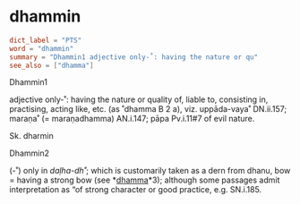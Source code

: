 # dhammin

``` toml
dict_label = "PTS"
word = "dhammin"
summary = "Dhammin1 adjective only-˚: having the nature or qu"
see_also = ["dhamma"]
```

Dhammin1

adjective only\-˚: having the nature or quality of, liable to, consisting in, practising, acting like, etc. (as ˚dhamma B 2 a), viz. uppāda\-vaya˚ DN.ii.157; maraṇa˚ (= maraṇadhamma) AN.i.147; pāpa Pv.i.11#7 of evil nature.

Sk. dharmin

Dhammin2

(\-˚) only in *daḷha\-dh˚*; which is customarily taken as a dern from dhanu, bow = having a strong bow (see *[dhamma](dhamma.md)*3); although some passages admit interpretation as “of strong character or good practice, e.g. SN.i.185.

